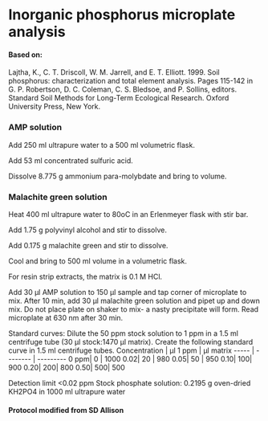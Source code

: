 # Inorganic phosphorus microplate analysis

#### Based on:
Lajtha, K., C. T. Driscoll, W. M. Jarrell, and E. T. Elliott. 1999. Soil phosphorus: characterization and
total element analysis. Pages 115-142 in G. P. Robertson, D. C. Coleman, C. S. Bledsoe, and P. Sollins,
editors. Standard Soil Methods for Long-Term Ecological Research. Oxford University Press, New York.

### AMP solution

Add 250 ml ultrapure water to a 500 ml volumetric flask.

Add 53 ml concentrated sulfuric acid.

Dissolve 8.775 g ammonium para-molybdate and bring to volume.

### Malachite green solution

Heat 400 ml ultrapure water to 80oC in an Erlenmeyer flask with stir bar.

Add 1.75 g polyvinyl alcohol and stir to dissolve.

Add 0.175 g malachite green and stir to dissolve.

Cool and bring to 500 ml volume in a volumetric flask.

For resin strip extracts, the matrix is 0.1 M HCl.

Add 30 μl AMP solution to 150 μl sample and tap corner of microplate to mix. After 10 min, add 30 μl
malachite green solution and pipet up and down mix. Do not place plate on shaker to mix- a nasty
precipitate will form. Read microplate at 630 nm after 30 min.

Standard curves: Dilute the 50 ppm stock solution to 1 ppm in a 1.5 ml centrifuge tube (30 μl stock:1470
μl matrix). Create the following standard curve in 1.5 ml centrifuge tubes.
Concentration | μl 1 ppm | μl matrix
----- | -------- | ---------
0 ppm| 0 | 1000
0.02| 20 | 980
0.05| 50 | 950
0.10| 100| 900
0.20| 200| 800
0.50| 500| 500

Detection limit <0.02 ppm
Stock phosphate solution: 0.2195 g oven-dried KH2PO4 in 1000 ml ultrapure water

#### Protocol modified from SD Allison
